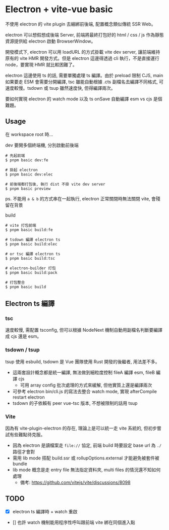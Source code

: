 # Electron + vite-vue basic

不使用 electron 的 vite plugin 去綑綁前後端, 配置概念類似傳統 SSR Web。

electron 可以想假想成後端 Server, 前端將最終打包好的 html / css / js 作為靜態資源提供給 electron 啟動 BrowserWindow。

開發模式下, electron 可以用 loadURL 的方式掛載 vite dev server, 讓前端維持原有的 vite HMR 開發方式。但是 electron 這邊得透過 cli 執行，不是直接運行 node，要實現 HMR 就比較困難了。

electron 這邊使用 ts 的話, 需要單獨處理 ts 編譯。由於 preload 限制 CJS, main 如果要走 ESM 會需要分開編譯, tsc 雖能自動根據 .cts 副檔名去編譯不同格式, 可速度較慢。tsdown 或 tsup 雖然速度快, 但得編譯兩次。

要如何實現 electron 的 watch mode 以及 ts onSave 自動編譯 esm vs cjs 是個難題。

## Usage

在 workspace root 時...

dev 要開多個終端機, 分別啟動前後端

```
# 先起前端
$ pnpm basic dev:fe

# 掛起 electron
$ pnpm basic dev:elec

# 前後端都打包後, 執行 dist 不掛 vite dev server
$ pnpm basic preview
```

ps. 不能用 `a & b` 的方式串在一起執行, electron 正常關閉時無法關閉 vite, 會殘留在背景

build

```
# vite 打包前端
$ pnpm basic build:fe

# tsdown 編譯 electron ts
$ pnpm basic build:elec

# or tsc 編譯 electron ts
$ pnpm basic build:tsc

# electron-builder 打包
$ pnpm basic build:pack

# 打包整合
$ pnpm basic build
```

## Electron ts 編譯

### tsc

速度較慢, 需配置 tsconfig, 但可以根據 NodeNext 機制自動用副檔名判斷要編譯成 cjs 還是 esm。

### tsdown / tsup

tsup 使用 esbuild, tsdown 是 Vue 團隊使用 Rust 開發的後繼者, 用法差不多。

- 這兩套設計概念都是統一編譯, 無法做到細粒度控制 fileA 編譯 esm, fileB 編譯 cjs
  - 可用 array config 批次處理的方式來緩解, 但他實質上還是編譯兩次
- 可參考 electron bin/cli.js 的寫法去整合 watch mode, 實現 afterCompile restart electron
- tsdown 的子依賴有 peer vue-tsc 版本, 不想被限制的話用 tsup

### Vite

因為有 vite-plugin-electron 的存在, 理論上是可以統一走 vite 系統的, 但初步嘗試有些難點待克服。

- 因為 electron 是讀檔案走 `file://` 協定, 前端 build 時要設定 base url 為 `./` 路徑才會對
- 需用 lib mode 搭配 build.ssr 或 rollupOptions.external 才能避免被套件被 bundle
- lib mode 概念是走 entry file 無法指定資料夾, multi files 的情況還不知如何處理
  - 備考: https://github.com/vitejs/vite/discussions/8098

## TODO

- [x] electron ts 編譯時 + watch 重啟
- [] 也許 watch 機制能用程序性呼叫跟前端 vite 綁在同個進入點
